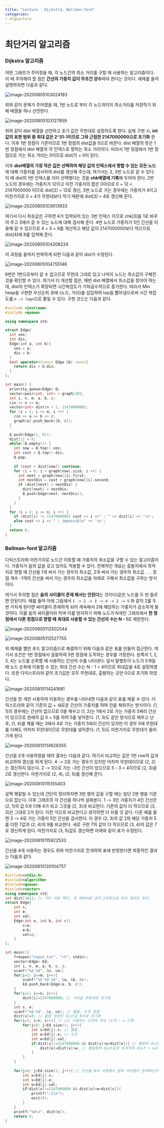 ```yaml
---
title: "Lecture - Dijkstra, Bellman-ford"
categories: 
- algLecture
---
```


# 최단거리 알고리즘

### Dijkstra 알고리즘

어떤 그래프가 주어졌을 때, 각 노드간의 최소 거리를 구할 때 사용하는 알고리즘이다. 이 때 주의해야 할 점은 **간선의 가중치 값이 무조건 양수**여야 한다는 것이다. 예제를 들어 설명하자면 다음과 같다.

![image-20200805103024183](../../post_images/20200805/image-20200805103024183.png)

위와 같이 문제가 주어졌을 때, 1번 노드로 부터 각 노드까지의 최소거리를 저장하기 위해 배열을 하나 선언한다.

![image-20200805103127859](../../post_images/20200805/image-20200805103127859.png)

위와 같이 dist 배열을 선언하고 초기 값은 무한대로 설정하도록 한다. 실제 구현 시, **int값의 표현 범위 중 최대 값은 2^31-1이므로 그와 근접한 2147000000으로 초기화** 한다. 이후 1번 정점이 기준이므로 1번 정점의 dist값을 0으로 바꾼다. dist 배열의 뜻은 1번 정점에서 dist 배열의 각 인덱스로 향하는 최소 거리이다. 따라서 1번 정점에서 1번 정점으로 가는 최소 거리는 0이므로 dist[1] = 0이 된다. 

이후 **dist배열의 가장 작은 값은 선택하여 해당 값의 인덱스에서 향할 수 있는 모든 노드**에 대해 가중치를 검사하여 dist를 갱신해 주는데, 여기서는 2, 3번 노드로 갈 수 있다. 이 때 dist의 1번 인덱스를 이미 선택했다는 것을 **chk배열에 기록**해 두어야 한다. 2번 노드의 경우에는 가중치가 12이고 이전 가중치의 합은 0이므로 0 + 12 < 2147000000 이므로 dist[2] = 12로 갱신, 3번 노드로 가는 경우에는 가중치가 4이고 마찬가지로 0 + 4가 무한대보다 작기 때문에 dist[3] = 4로 갱신해 준다. 

![image-20200805103613933](../../post_images/20200805/image-20200805103613933.png)

여기서 다시 최솟값은 구하면 4가 입력되어 있는 3번 인덱스 이므로 chk[3]을 1로 바꾸어 주고 3에서 갈 수 있는 노드에 대해 검사해 준다. 4번 노드로 가중치가 5인 간선을 이용해 갈 수 있으므로 4 + 5 = 9를 계산하고 해당 값이 2147000000보다 작으므로 dist[4]에 9를 입력해 준다.

![image-20200805104208224](../../post_images/20200805/image-20200805104208224.png)

이 과정을 끝까지 반복하게 되면 다음과 같이 dist가 수정된다.

![image-20200805104755146](../../post_images/20200805/image-20200805104755146.png)

6번은 1번으로부터 갈 수 없으므로 무한대 그대로 있고 나머지 노드는 최소값이 구해진 것을 확인할 수 있다. 여기서 더 개선할 점은, 매번 dist 배열에서 최소값을 찾아야 하는데, dist의 인덱스가 확장되면 시간복잡도가 기하급수적으로 증가한다. 따라서 Min heap을 구현한 우선순위 큐에 {노드, 거리}를 삽입하여 top을 뽑아냄으로써 시간 복잡도를 ```n -> logn```으로 줄일 수 있다. 구현 코드는 다음과 같다.

```c++
#include <iostream>
#include <queue>

using namespace std;

struct Edge{ 
  int vex;
  int dis;
  Edge(int a, int b){
    vex = a;
    dis = b;
  }
  bool operator<(const Edge &b) const{
    return dis > b.dis;
  }
};

int main() {
  priority_queue<Edge> Q;
  vector<pair<int, int> > graph[30];
  int i, n, m, a, b, c;
  cin >> n >> m;
  vector<int> dist(n + 1, 2147000000);
  for (i = 1; i <= m; i ++) {
    cin >> a >> b >> c;
    graph[a].push_back({b, c});
  }
  
  Q.push(Edge(1, 0));
  dist[1] = 0;
  while(!Q.empty()) { 
    int now = Q.top().vex;
    int cost = Q.top().dis;
    Q.pop;
    
    if (cost > dist[now]) continue;
    for (i = 0; i < graph[now].size; i ++) {
      int next = graph[now][i].first;
      int nextDis = cost + graph[now][i].second;
      if (dist[next] > nextDis) {
        dist[next] = nextDis;
        Q.push(Edge(next, nextDis));
      }
    }
  }
  for (i = 2; i <= n; i ++) {
    if (dist[i] != 2147000000) cout << i <<" : " << dist[i] << '\n';
    else cout << i << " : impossible" << '\n';
  }
  return 0;
}
```



### Bellman-ford 알고리즘

다익스트라와 마찬가지로 노드간 이동할 때 가중치의 최소값을 구할 수 있는 알고리즘이다. 가중치가 음의 값을 갖고 있어도 적용할 수 있다. 전체적인 개요는 출발지에서 목적지로 향할 때 간선을 1개 써서 가는 경우의 최소값, 2개 써서 가는 경우의 최소값 . . . 정점 개수 -1개의 간선을 써서 가는 경우의 최소값을 차례로 구해서 최소값을 구하는 방식이다.

여기서 주의할 점은 **음의 사이클이 존재 해서는 안된다**는 것이다(같은 노드를 두 번 들르면 안된다!!). 예를 들어 아래 그림에서 ```1 -> 2 -> 3 -> 4 -> 2 -> 5``` 와 같이 2를 두 번 거치게 된다면 싸이클이 존재하게 되어 계속해서 2에 해당하는 가중치가 감소하게 될 것이다. 이를 음의 싸이클이라 하며 이를 방지하기 위해 노드가 N개인 그래프에서 **한 정점에서 다른 정점으로 향할 때** **최대로 사용할 수 있는 간선의 수는 N - 1**로 제한한다.

![image-20200805112502544](../../post_images/20200805/image-20200805112502544.png)

![image-20200805112527755](../../post_images/20200805/image-20200805112527755.png)

위 예제를 벨만 포드 알고리즘으로 해결하기 위해 다음과 같은 표를 만들어 접근한다. 여기서 조건은 1번 정점에서 출발하여 5번 정점에 도착하는 경우를 가정한다. 왼쪽의 1, 2, 3, 4는 노드를 순회할 때 사용하는 간선의 수를 나타낸다. 앞서 말했듯이 노드가 5개일 때 노드 순회에 이용할 수 있는 최대 간선 수는 N - 1 = 4이므로 최대값을 4로 설정하였다. 또한 다익스트라와 같이 초기값은 모두 무한대로, 출발하는 곳만 0으로 초기화 하였다.

![image-20200810114241681](../../post_images/20200810/image-20200810114241681.png)

간선을 한 개만 사용하여 이동하는 경우를 나타내면 다음과 같이 표를 채울 수 있다. 다익스트라와 같이 기존의 값 + 새로운 간선의 가중치를 하여 칸을 채워주는 방식이다. (1, 1)의 경우에는 간선이 없으므로 0을 채우고 (1, 2)는 1에서 2로 가는 가중치 5짜리 간선이 있으므로 원래의 값 0 + 5를 하여 5를 넣어준다. (1, 3)도 같은 방식으로 채우고 난 후, (1, 4)를 채울 때는 3에서 4로 가는 가중치 5짜리 간선이 있지만 이 경우 5에 무한대를 더해도 어차피 무한대이므로 무한대를 넣어준다. (1, 5)도 마찬가지로 무한대가 들어가게 된다. 

![image-20200810114628355](../../post_images/20200810/image-20200810114628355.png)

간선을 2개 사용하였을 때의 결과는 다음과 같다. 여기서 비교하는 값은 1번 row의 값과 비교하여 갱신을 하게 된다. 4 -> 2로 가는 경우가 있지만 어차피 무한대이므로 (2, 2)는 갱신하지 않는다. 2 -> 3으로 가는 -3인 간선이 있으므로 5 - 3 < 4이므로 (2, 3)을 2로 갱신한다. 마찬가지로 (2, 4), (2, 5)를 갱신해 준다.

![image-20200810115155403](../../post_images/20200810/image-20200810115155403.png)

살짝 헷갈릴 수 있는데 간단히 정리하자면 3번 행의 값을 구할 때는 일단 2번 행을 기준으로 잡는다. 이후 그래프의 각 간선을 하나씩 살펴본다. 1 -> 3인 가중치가 4인 간선은 (2, 1)의 값 0과 더해 4가 되고 그것을 (2, 3)과 비교한다. 기존의 값이 더 작으므로 (3, 3)은 그대로 2가 된다. 이런 식으로 비교한다고 생각하면 더 쉬울 것 같다. 다른 예를 들면 3 -> 4로 가는 가중치 5인 간선을 검사한다. 이 경우 (2, 3)의 값 2와 해당 가중치 5를 더한 7값과 (2, 4)의 9를 비교한다. 새로 구한 7의 값이 더 작으므로 (3, 4)의 값은 7로 갱신하게 된다. 마찬가지로 (3, 5)값도 갱신하면 아래와 같이 표가 수정된다.

![image-20200810115922533](../../post_images/20200810/image-20200810115922533.png)

간선을 4개 사용하는 경우도 위와 마찬가지로 전개하여 표에 반영한다면 최종적인 결과는 다음과 같다.

![image-20200810120104757](../../post_images/20200810/image-20200810120104757.png)

```c++
#include<stdio.h>
#include<algorithm>
#include<queue>
#include<vector>
using namespace std;
int dist[101]; // 거리 저장 벡터, 위 예제처럼 굳이 2차원으로 하지 않아도 된다.
struct Edge{
	int s;
	int e;
	int val;
	Edge(int a, int b, int c){
		s=a;
		e=b;
		val=c;
	}
};

int main(){
	freopen("input.txt", "rt", stdin);
	vector<Edge> Ed;
	int i, n, m, a, b, c, j;
	scanf("%d %d", &n, &m);
	for(i=1; i<=m; i++){
		scanf("%d %d %d", &a, &b, &c);
		Ed.push_back(Edge(a, b, c));	
	}
	for(i=1; i<=n; i++){
		dist[i]=2147000000; // 거리값 무한대로 초기화
	}
	int s, e;
	scanf("%d %d", &s, &e); // 출발, 도착 정점
	dist[s]=0; // 출발 정점의 dist값 0으로 초기화
	for(i=1; i<n; i++){ // i는 사용하는 간선의 갯수 (1개 ~ n-1개)
		for(j=0; j<Ed.size(); j++){
			int s=Ed[j].s; // 출발
			int e=Ed[j].e; // 도착
			int w=Ed[j].val;
			if(dist[s]!=2147000000 && dist[s]+w<dist[e]){ // 출발의 dist값이 무한대면 검사 X
				dist[e]=dist[s]+w; // 출발점의 dist값과 도착지의 dist + val을 비교
			}
		}
	}
  
	for(j=0; j<Ed.size(); j++){ // 간선을 N개 사용해서 음의 사이클이 존재하는지 확인하는 코드
		int u=Ed[j].s;
		int v=Ed[j].e;
		int w=Ed[j].val;
		if(dist[u]!=2147000000 && dist[u]+w<dist[v]){
			printf("-1\n");
			exit(0);
		}
	}
	printf("%d\n", dist[e]);
	return 0;
}
```

